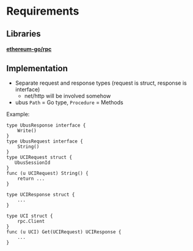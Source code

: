 # Requirements

## Libraries
#### [ethereum-go/rpc](https://pkg.go.dev/github.com/ethereum/go-ethereum/rpc)

## Implementation
- Separate request and response types (request is struct, response is interface)
    - net/http will be involved somehow
- ubus `Path` = Go type, `Procedure` = Methods

Example:
```
type UbusResponse interface {
    Write()
}
type UbusRequest interface {
    String()
}
type UCIRequest struct {
   UbusSessionId 
}
func (u UCIRequest) String() {
    return ...
}

type UCIResponse struct {
    ...
}

type UCI struct {
    rpc.Client
}
func (u UCI) Get(UCIRequest) UCIResponse {
    ...
}
```